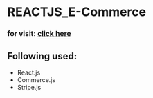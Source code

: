 # REACTJS_E-Commerce

### for visit: [click here](ecommerce-storesj.netlify.app)

## Following used:
- React.js
- Commerce.js
- Stripe.js 
